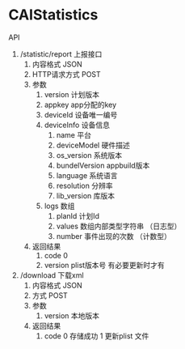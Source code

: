 # CAIStatistics
API

1. /statistic/report 上报接口
	1. 内容格式 JSON
	2. HTTP请求方式  POST
	3. 参数
		1. version 计划版本
		2. appkey app分配的key
		3. deviceId 设备唯一编号
		4. deviceInfo 设备信息
			1. name 平台
			2. deviceModel 硬件描述
			2. os_version 系统版本
			3. bundelVersion appbuild版本
			3. language 系统语言
			4. resolution 分辨率
			5. lib_version 库版本
		5. logs 数组
			1. planId 计划Id 
			2. values 数组内部类型字符串 （日志型）
			3. number 事件出现的次数 （计数型）
	4. 返回结果
    	1. code 0 
    	2. version plist版本号  有必要更新时才有
2. /download 下载xml
	1. 内容格式  JSON
	2. 方式  POST
	3. 参数
         1. version 本地版本
   4. 返回结果
   		1. code 0 存储成功  1 更新plist 文件
